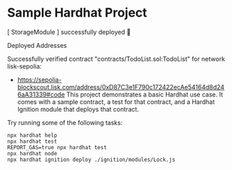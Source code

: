 # Sample Hardhat Project

[ StorageModule ] successfully deployed 🚀

Deployed Addresses

Successfully verified contract "contracts/TodoList.sol:TodoList" for network lisk-sepolia:

- https://sepolia-blockscout.lisk.com/address/0xD87C3e1F790c172422ecAe54164d8d246aA31339#code
  This project demonstrates a basic Hardhat use case. It comes with a sample contract, a test for that contract, and a Hardhat Ignition module that deploys that contract.

Try running some of the following tasks:

```shell
npx hardhat help
npx hardhat test
REPORT_GAS=true npx hardhat test
npx hardhat node
npx hardhat ignition deploy ./ignition/modules/Lock.js
```
